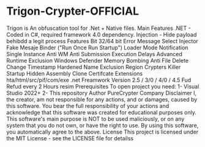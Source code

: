 # Trigon-Crypter-OFFICIAL
Trigon is An obfuscation tool for .Net + Native files.  Main Features .NET - Coded in C#, required framework 4.0 dependency.  Injection - Hide payload behibdd a legit process  Features Bit 32/64 bit Error Message Select Injector Fake Mesaje Binder ("Run Once Run Startup") Loader Mode Notification Single Instance Anti WM Anti Submission Execution Delays Advanced Runtime Exclusion Windows Defender Memory Bombing Anti File Delete Change Timestamp Hardened Name Exclusion Region Crypters Killer Startup Hidden Assembly Clone Certifcate Extensions hta/html/src/pif/com/exe .net Freamwork Version 2.5 / 3/0 / 4/0 / 4.5 Fud Refud every 2 Hours resim  Prerequisites To open project you need:  1- Visual Studio 2022+  2- This repository  Author PureCrypter Company Disclaimer I, the creator, am not responsible for any actions, and or damages, caused by this software.  You bear the full responsibility of your actions and acknowledge that this software was created for educational purposes only.  This software's main purpose is NOT to be used maliciously, or on any system that you do not own, or have the right to use.  By using this software, you automatically agree to the above.  License This project is licensed under the MIT License - see the LICENSE file for detailss
